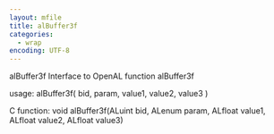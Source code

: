```yaml
---
layout: mfile
title: alBuffer3f
categories:
  - wrap
encoding: UTF-8
---
```


alBuffer3f  Interface to OpenAL function alBuffer3f

usage:  alBuffer3f( bid, param, value1, value2, value3 )

C function:  void alBuffer3f(ALuint bid, ALenum param, ALfloat value1, ALfloat value2, ALfloat value3)